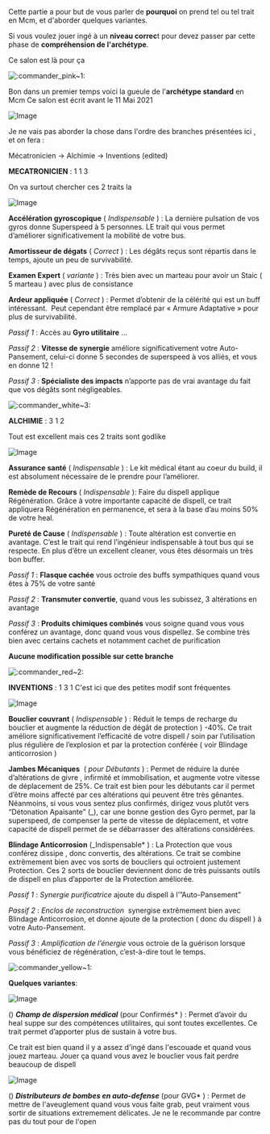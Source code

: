 Cette partie a pour but de vous parler de **pourquoi** on prend tel ou tel trait en Mcm, et d'aborder quelques variantes.

Si vous voulez jouer ingé à un **niveau correc**t pour devez passer par cette phase de **compréhension de l'archétype**.

Ce salon est là pour ça

![:commander_pink~1:](https://cdn.discordapp.com/emojis/833004294294601728.webp?size=44&quality=lossless)

Bon dans un premier temps voici la gueule de l'**archétype standard** en Mcm
Ce salon est écrit avant le 11 Mai 2021 

![Image](https://media.discordapp.net/attachments/775006154039361577/838137618894028800/unknown.png?width=320&height=300)

Je ne vais pas aborder la chose dans l'ordre des branches présentées ici , et on fera : 

Mécatronicien → Alchimie → Inventions (edited)

**MECATRONICIEN** : 1 1 3

On va surtout chercher ces 2 traits la

![Image](https://media.discordapp.net/attachments/775006154039361577/838140743713030174/unknown.png)

**Accélération gyroscopique** ( _Indispensable_ ) : La dernière pulsation de vos gyros donne Superspeed à 5 personnes. LE trait qui vous permet d’améliorer significativement la mobilité de votre bus. 

**Amortisseur de dégats** ( _Correct_ ) : Les dégâts reçus sont répartis dans le temps, ajoute un peu de survivabilité. 

**Examen Expert** ( _variante_ ) : Très bien avec un marteau pour avoir un Staic ( 5 marteau ) avec plus de consistance 

**Ardeur appliquée** ( _Correct_ ) : Permet d’obtenir de la célérité qui est un buff intéressant.  Peut cependant être remplacé par « Armure Adaptative » pour plus de survivabilité. 

_Passif 1_ : Accès au **Gyro utilitaire** … 

_Passif 2_ : **Vitesse de synergie** améliore significativement votre Auto-Pansement, celui-ci donne 5 secondes de superspeed à vos alliés, et vous en donne 12 ! 

_Passif 3_ : **Spécialiste des impacts** n’apporte pas de vrai avantage du fait que vos dégâts sont négligeables. 

![:commander_white~3:](https://cdn.discordapp.com/emojis/833004362334076959.webp?size=44&quality=lossless) 

**ALCHIMIE** : 3 1 2

Tout est excellent mais ces 2 traits sont godlike

![Image](https://media.discordapp.net/attachments/775006154039361577/838141688915558452/unknown.png)

**Assurance santé** ( _Indispensable_ ) : Le kit médical étant au coeur du build, il est absolument nécessaire de le prendre pour l’améliorer. 

**Remède de Recours** ( _Indispensable_ ): Faire du dispell applique Régénération. Grâce à votre importante capacité de dispell, ce trait appliquera Régénération en permanence, et sera à la base d’au moins 50% de votre heal. 

**Pureté de Cause** ( _Indispensable_ ) : Toute altération est convertie en avantage. C’est le trait qui rend l’ingénieur indispensable à tout bus qui se respecte. En plus d’être un excellent cleaner, vous êtes désormais un très bon buffer. 

_Passif 1_ : **Flasque cachée** vous octroie des buffs sympathiques quand vous êtes à 75% de votre santé 

_Passif 2_ : **Transmuter convertie**, quand vous les subissez, 3 altérations en avantage 

_Passif 3_ : **Produits chimiques combinés** vous soigne quand vous vous conférez un avantage, donc quand vous vous dispellez. Se combine très bien avec certains cachets et notamment cachet de purification 

**Aucune modification possible sur cette branche** 

![:commander_red~2:](https://cdn.discordapp.com/emojis/833004347007959050.webp?size=44&quality=lossless) 

**INVENTIONS** : 1 3 1 
C'est ici que des petites modif sont fréquentes

![Image](https://media.discordapp.net/attachments/775006154039361577/838142383949479976/unknown.png?width=400&height=114)


**Bouclier couvrant** ( _Indispensable_ ) : Réduit le temps de recharge du bouclier et augmente la réduction de dégât de protection ) -40%. Ce trait améliore significativement l’efficacité de votre dispell / soin par l’utilisation plus régulière de l’explosion et par la protection conférée ( voir Blindage anticorrosion ) 

**Jambes Mécaniques**  ( _pour Débutants_ ) : Permet de réduire la durée d’altérations de givre , infirmité et immobilisation, et augmente votre vitesse de déplacement de 25%. Ce trait est bien pour les débutants car il permet d’être moins affecté par ces altérations qui peuvent être très gênantes. Néanmoins, si vous vous sentez plus confirmés, dirigez vous plutôt vers “Détonation Apaisante” (_), car une bonne gestion des Gyro permet, par la superspeed, de compenser la perte de vitesse de déplacement, et votre capacité de dispell permet de se débarrasser des altérations considérées.  

**Blindage Anticorrosion** (_Indispensable* ) : La Protection que vous conférez dissipe , donc convertis, des altérations. Ce trait se combine extrêmement bien avec vos sorts de boucliers qui octroient justement Protection. Ces 2 sorts de bouclier deviennent donc de très puissants outils de dispell en plus d’apporter de la Protection améliorée. 

_Passif 1_ : _Synergie purificatrice_ ajoute du dispell à l’”Auto-Pansement” 

_Passif 2_ : _Enclos de reconstruction_  synergise extrêmement bien avec Blindage Anticorrosion, et donne ajoute de la protection ( donc du dispell ) à votre Auto-Pansement. 

_Passif 3_ : _Amplification de l’énergie_ vous octroie de la guérison lorsque vous bénéficiez de régénération, c’est-à-dire tout le temps. 

![:commander_yellow~1:](https://cdn.discordapp.com/emojis/833004382408409138.webp?size=44&quality=lossless) 

**Quelques variantes**:

![Image](https://media.discordapp.net/attachments/775006154039361577/838143077251285002/unknown.png)

() _**Champ de dispersion médical**_ (pour Confirmés* ) : Permet d’avoir du heal suppe sur des compétences utilitaires, qui sont toutes excellentes. Ce trait permet d’apporter plus de sustain à votre bus. 

Ce trait est bien quand il y a assez d'ingé dans l'escouade et quand vous jouez marteau. Jouer ça quand vous avez le bouclier vous fait perdre beaucoup de dispell 

![Image](https://media.discordapp.net/attachments/775006154039361577/838143492324196422/unknown.png)

() _**Distributeurs de bombes en auto-defense**_ (pour GVG* ) : Permet de mettre de l'aveuglement quand vous vous faite grab, peut vraiment vous sortir de situations extremement délicates. Je ne le recommande par contre pas du tout pour de l'open
